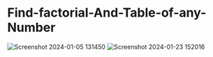 # Find-factorial-And-Table-of-any-Number
![Screenshot 2024-01-05 131450](https://github.com/Pragyac9/Find-factorial-And-Table-of-any-Number/assets/136442660/f671a351-08ba-40e8-b9b4-62211be70a69)
![Screenshot 2024-01-23 152016](https://github.com/Pragyac9/Find-factorial-And-Table-of-any-Number/assets/136442660/e9d11a4b-2ad6-42c8-a40f-60ecbb87141f)
